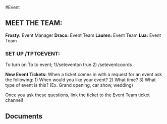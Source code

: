 #Event 

## **MEET THE  TEAM:**
**Frosty:** Event Manager
**Draco:** Event Team
**Lauren:** Event Team
**Lua:** Event Team
### **SET UP /TPTOEVENT:** 
To turn on Tp to event;
1)/seteventon true 
2) /seteventcoords

**New Event Tickets:**
When a ticket comes in with a request for an event ask the following:
	1) When would you like your event?
	2) What time?
	3) What type of event is this? (Ex. Grand opening, car show, wedding)
	
Once you ask these questions, link the ticket to the Event Team ticket channel!
## Documents